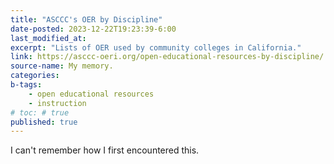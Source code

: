 ```yaml
---
title: "ASCCC's OER by Discipline"
date-posted: 2023-12-22T19:23:39-6:00
last_modified_at:   
excerpt: "Lists of OER used by community colleges in California."  
link: https://asccc-oeri.org/open-educational-resources-by-discipline/
source-name: My memory.
categories:   
b-tags:
    - open educational resources  
    - instruction  
# toc: # true
published: true
---
```


I can't remember how I first encountered this.